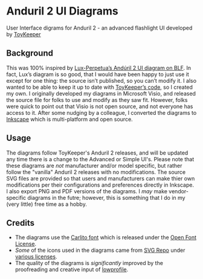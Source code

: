 # Anduril 2 UI Diagrams
User Interface digrams for Anduril 2 - an advanced flashlight UI developed by [ToyKeeper](https://github.com/ToyKeeper)

## Background
This was 100% inspired by [Lux-Perpetua’s Andúril 2 UI diagram on BLF](https://budgetlightforum.com/node/76941). In fact, Lux’s diagram is so good, that I would have been happy to just use it except for one thing: the source isn’t published, so you can’t modify it. I also wanted to be able to keep it up to date with [ToyKeeper’s code](https://github.com/ToyKeeper/anduril), so I created my own. I originally developed my diagrams in Microsoft Visio, and released the source file for folks to use and modify as they saw fit. However, folks were quick to point out that Visio is not open source, and not everyone has access to it. After some nudging by a colleague, I converted the diagrams to [Inkscape](https://inkscape.org/) which is multi-platform and open source. 

## Usage
The diagrams follow ToyKeeper's Anduril 2 releases, and will be updated any time there is a change to the Advanced or Simple UI's. Please note that these diagrams are *not* manufacturer and/or model specific, but rather follow the "vanilla" Anduril 2 releases with no modifications. The source SVG files are provided so that users and manufacturers can make thier own modifications per their configurations and preferences directly in Inkscape. I also export PNG and PDF versions of the diagrams. I *may* make vendor-specific diagrams in the futre; however, this is something that I do in my (very little) free time as a hobby.

## Credits
- The diagrams use the [Carlito font](https://fonts.google.com/specimen/Carlito) which is released under the [Open Font License](https://openfontlicense.org/).
- *Some* of the icons used in the diagrams came from [SVG Repo](https://www.svgrepo.com/) under [various licenses](https://www.svgrepo.com/page/licensing/).
- The quality of the diagrams is *significantly* improved by the proofreading and creative input of [lowprofile](https://lemmy.world/u/lowprofile).
